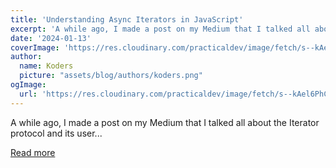 ```yaml
---
title: 'Understanding Async Iterators in JavaScript'
excerpt: 'A while ago, I made a post on my Medium that I talked all about the Iterator protocol and its user...'
date: '2024-01-13'
coverImage: 'https://res.cloudinary.com/practicaldev/image/fetch/s--kAel6PhC--/c_imagga_scale,f_auto,fl_progressive,h_420,q_auto,w_1000/https://dev-to-uploads.s3.amazonaws.com/uploads/articles/gkuol523zrfa4lz6rbqd.png'
author:
  name: Koders
  picture: "assets/blog/authors/koders.png"
ogImage:
  url: 'https://res.cloudinary.com/practicaldev/image/fetch/s--kAel6PhC--/c_imagga_scale,f_auto,fl_progressive,h_420,q_auto,w_1000/https://dev-to-uploads.s3.amazonaws.com/uploads/articles/gkuol523zrfa4lz6rbqd.png'
---
```


A while ago, I made a post on my Medium that I talked all about the Iterator protocol and its user...

[Read more](https://dev.to/_staticvoid/understanding-async-iterators-in-javascript-aog)
